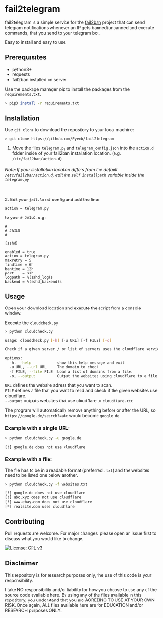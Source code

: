 # fail2telegram

fail2telegram is a simple service for the [fail2ban](https://github.com/fail2ban/fail2ban) project that can send telegram notifications whenever an IP gets banned/unbanned and execute commands, that you send to your telegram bot.

Easy to install and easy to use.

## Prerequisites

- python3+
- requests
- fail2ban installed on server

Use the package manager [pip](https://pip.pypa.io/en/stable/) to install the packages from the `requirements.txt`.

```bash
> pip3 install -r requirements.txt
```

## Installation

Use `git clone` to download the repository to your local machine:

```bash
> git clone https://github.com/Pyenb/fail2telegram
```

1. Move the files `telegram.py` and `telegram_config.json` into the `action.d` folder inside of your fail2ban installation location. (e.g. `/etc/fail2ban/action.d`)

###### Note: If your installation location differs from the default `/etc/fail2ban/action.d`, edit the `self.installpath` variable inside the `telegram.py`
\
2. Edit your `jail.local` config and add the line:

```
action = telegram.py
```

to your `# JAILS`. e.g:

```
#
# JAILS
#

[sshd]

enabled = true
action = telegram.py
maxretry = 5
findtime = 6h
bantime = 12h
port    = ssh
logpath = %(sshd_log)s
backend = %(sshd_backend)s
```

## Usage

Open your download location and execute the script from a console window.

Execute the `cloudcheck.py`

```bash
> python cloudcheck.py

usage: cloudcheck.py [-h] [-u URL] [-f FILE] [-o]

Check if a given server / or list of servers uses the cloudflare service.

options:
  -h, --help            show this help message and exit
  -u URL, --url URL     The domain to check
  -f FILE, --file FILE  Load a list of domains from a file.
  -o, --output          Output the websites using cloudflare to a file.
```

`URL` defines the website adress that you want to scan.\
`FILE` defines a file that you want to read and check if the given websites use cloudflare.\
`--output` outputs websites that use cloudflare to `cloudflare.txt`

The program will automatically remove anything before or after the URL, so `https://google.de/search?=abc` would become `google.de`

### Example with a single URL:

```bash
> python cloudcheck.py -u google.de

[!] google.de does not use cloudflare
```

### Example with a file:
The file has to be in a readable format (preferred `.txt`) and the websites need to be listed one below another. 

```bash
> python cloudcheck.py -f websites.txt

[!] google.de does not use cloudflare
[!] abc.xyz does not use cloudflare
[!] www.ebay.com does not use cloudflare
[*] realsite.com uses cloudflare
```

## Contributing
Pull requests are welcome. For major changes, please open an issue first to discuss what you would like to change.

[![License: GPL v3](https://img.shields.io/badge/License-GPLv3-blue.svg)](https://www.gnu.org/licenses/gpl-3.0)

## Disclaimer
This repository is for research purposes only, the use of this code is your responsibility.

I take NO responsibility and/or liability for how you choose to use any of the source code available here. By using any of the files available in this repository, you understand that you are AGREEING TO USE AT YOUR OWN RISK. Once again, ALL files available here are for EDUCATION and/or RESEARCH purposes ONLY.

